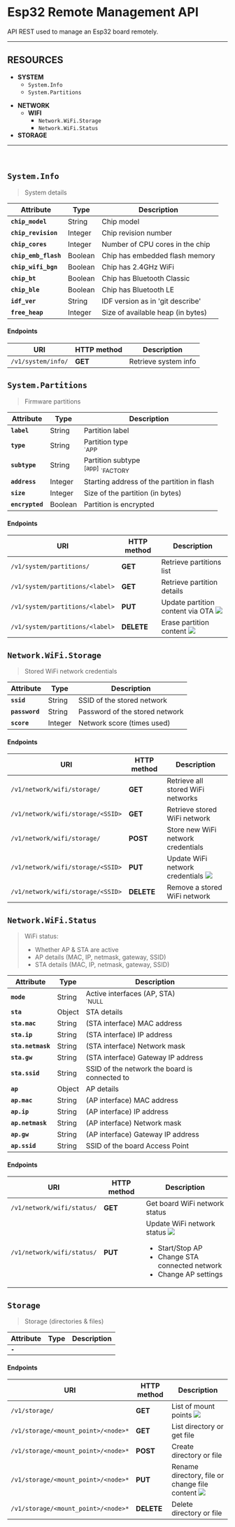 # Esp32 Remote Management API

API REST used to manage an Esp32 board remotely.

___
## RESOURCES

- **SYSTEM**
    - `System.Info`
    - `System.Partitions`
<!--    - `System.OTA` -->
<!--    - `System.Tasks` -->
- **NETWORK**
    - **WIFI**
        - `Network.WiFi.Storage`
        - `Network.WiFi.Status`
- **STORAGE**
<!--
- **GPIO**
- **DEVICES**
    - Devices.Screen
-->
___
<br>

## **`System.Info`**
> System details

| Attribute            | Type    | Description                       |
|----------------------|---------|-----------------------------------|
| **`chip_model`**     | String  | Chip model                        |
| **`chip_revision`**  | Integer | Chip revision number              |
| **`chip_cores`**     | Integer | Number of CPU cores in the chip   |
| **`chip_emb_flash`** | Boolean | Chip has embedded flash memory    |
| **`chip_wifi_bgn`**  | Boolean | Chip has 2.4GHz WiFi              |
| **`chip_bt`**        | Boolean | Chip has Bluetooth Classic        |
| **`chip_ble`**       | Boolean | Chip has Bluetooth LE             |
| **`idf_ver`**        | String  | IDF version as in 'git describe'  |
| **`free_heap`**      | Integer | Size of available heap (in bytes) |

#### Endpoints
| URI                              | HTTP method | Description          |
|----------------------------------|-------------|----------------------|
| `/v1/system/info/`               | **GET**     | Retrieve system info |



## **`System.Partitions`**
> Firmware partitions

| Attribute       | Type    | Description                                               |
|-----------------|---------|-----------------------------------------------------------|
| **`label`**     | String  | Partition label                                           |
| **`type`**      | String  | Partition type<br><small>`APP | DATA | UNKNOWN`</small>   |
| **`subtype`**   | String  | Partition subtype<br><sup>[app]</sup> <small>`FACTORY | OTA_X | UNKNOWN`</small><br><sup>[data]</sup> <small>`OTA | PHY | NVS | COREDUMP | NVS_KEYS |`<br>`EFUSE_EM | ESPHTTPD | FAT | SPIFFS | UNKNOWN`</small> |
| **`address`**   | Integer | Starting address of the partition in flash                |
| **`size`**      | Integer | Size of the partition (in bytes)                          |
| **`encrypted`** | Boolean | Partition is encrypted                                    |

#### Endpoints
| URI                             | HTTP method | Description                      |
|---------------------------------|-------------|----------------------------------|
| `/v1/system/partitions/`        | **GET**     | Retrieve partitions list         |
| `/v1/system/partitions/<label>` | **GET**     | Retrieve partition details       |
| `/v1/system/partitions/<label>` | **PUT**     | Update partition content via OTA ![](https://img.shields.io/badge/-WIP-blue) |
| `/v1/system/partitions/<label>` | **DELETE**  | Erase partition content ![](https://img.shields.io/badge/-WIP-blue) |



## **`Network.WiFi.Storage`**
> Stored WiFi network credentials

| Attribute       | Type    | Description                    |
|-----------------|---------|--------------------------------|
| **`ssid`**      | String  | SSID of the stored network     |
| **`password`**  | String  | Password of the stored network |
| **`score`**     | Integer | Network score (times used)     |

#### Endpoints
| URI                               | HTTP method | Description                        |
|-----------------------------------|-------------|------------------------------------|
| `/v1/network/wifi/storage/`       | **GET**     | Retrieve all stored WiFi networks  |
| `/v1/network/wifi/storage/<SSID>` | **GET**     | Retrieve stored WiFi network       |
| `/v1/network/wifi/storage/`       | **POST**    | Store new WiFi network credentials |
| `/v1/network/wifi/storage/<SSID>` | **PUT**     | Update WiFi network credentials ![](https://img.shields.io/badge/-WIP-blue) |
| `/v1/network/wifi/storage/<SSID>` | **DELETE**  | Remove a stored WiFi network       |



## **`Network.WiFi.Status`**
> WiFi status:
>   - Whether AP & STA are active
>   - AP details (MAC, IP, netmask, gateway, SSID)
>   - STA details (MAC, IP, netmask, gateway, SSID)

| Attribute         | Type   | Description                                              |
|-------------------|--------|----------------------------------------------------------|
| **`mode`**        | String | Active interfaces (AP, STA)<br><small>`NULL | STA | AP | APSTA`</small> |
| **`sta`**         | Object | STA details                                              |
| **`sta.mac`**     | String | (STA interface) MAC address                              |
| **`sta.ip`**      | String | (STA interface) IP address                               |
| **`sta.netmask`** | String | (STA interface) Network mask                             |
| **`sta.gw`**      | String | (STA interface) Gateway IP address                       |
| **`sta.ssid`**    | String | SSID of the network the board is connected to            |
| **`ap`**          | Object | AP details                                               |
| **`ap.mac`**      | String | (AP interface) MAC address                               |
| **`ap.ip`**       | String | (AP interface) IP address                                |
| **`ap.netmask`**  | String | (AP interface) Network mask                              |
| **`ap.gw`**       | String | (AP interface) Gateway IP address                        |
| **`ap.ssid`**     | String | SSID of the board Access Point                           |

#### Endpoints
| URI                        | HTTP method | Description                   |
|----------------------------|-------------|-------------------------------|
| `/v1/network/wifi/status/` | **GET**     | Get board WiFi network status |
| `/v1/network/wifi/status/` | **PUT**     | Update WiFi network status ![](https://img.shields.io/badge/-WIP-blue)<br><ul><li>Start/Stop AP</li><li>Change STA connected network</li><li>Change AP settings</li></ul> |



## **`Storage`**
> Storage (directories & files)

| Attribute     | Type   | Description                    |
|---------------|--------|--------------------------------|
| **`-`** | | |

#### Endpoints
| URI                                 | HTTP method | Description                                   |
|-------------------------------------|-------------|-----------------------------------------------|
| `/v1/storage/`                      | **GET**     | List of mount points ![](https://img.shields.io/badge/-WIP-blue) |
| `/v1/storage/<mount_point>/<node>*` | **GET**     | List directory or get file                    |
| `/v1/storage/<mount_point>/<node>*` | **POST**    | Create directory or file                      |
| `/v1/storage/<mount_point>/<node>*` | **PUT**     | Rename directory, file or change file content ![](https://img.shields.io/badge/-WIP-blue) |
| `/v1/storage/<mount_point>/<node>*` | **DELETE**  | Delete directory or file                      |



